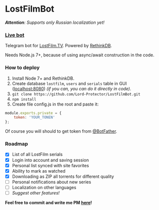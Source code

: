 # LostFilmBot
_**Attention**: Supports only Russian localization yet!_

### [Live bot](https://t.me/LostFilm_bot)
Telegram bot for [LostFilm.TV](https://www.lostfilm.tv/).
Powered by [RethinkDB](https://rethinkdb.com).

Needs Node.js 7+, because of using async/await construction in the code.

### How to deploy
1. Install Node 7+ and RethinkDB.
2. Create database `lostfilm`, `users` and `serials` table in GUI ([localhost:8080](http://localhost:8080)) _(if you can, you can do it directly in code)_.
3. `git clone https://github.com/Lord-Protector/LostFilmBot.git`
4. `npm install`
5. Create file config.js in the root and paste it:
```javascript
module.exports.private = {
	token: 'YOUR_TONEN'
};
```
Of course you will should to get token from [@BotFather](https://t.me/BotFather).

### Roadmap
- [x] List of all LostFilm serials
- [x] Login into account and saving session
- [x] Personal list synced with site favorites
- [x] Ability to mark as watched
- [x] Downloading as ZIP all torrents for different quality
- [ ] Personal notifications about new series
- [ ] Localization on other languages
- [ ] *Suggest other features!*

**Feel free to commit and write me PM [here](https://t.me/kraso)!**
